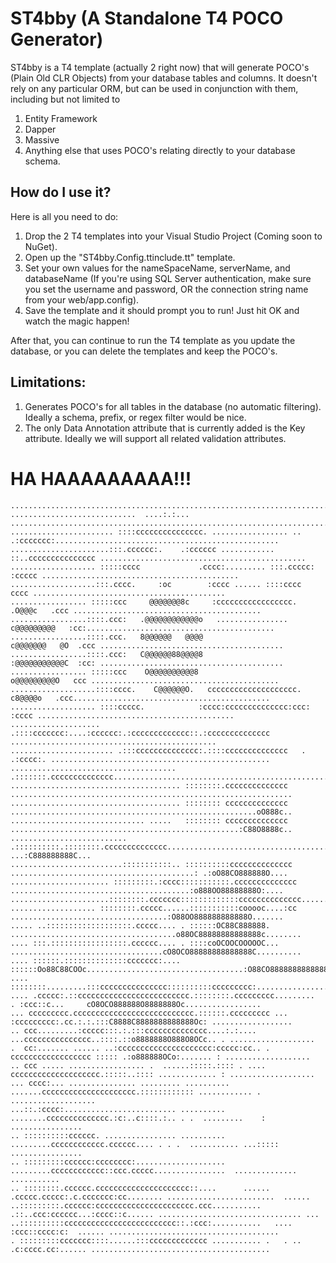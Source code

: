 # ST4bby (A **S**tandalone **T4** POCO Generator)

ST4bby is a T4 template (actually 2 right now) that will generate POCO's (Plain Old CLR Objects) from your database tables and columns.  It doesn't rely on any particular ORM, but can be used in conjunction with them, including but not limited to

1. Entity Framework
2. Dapper
3. Massive
4. Anything else that uses POCO's relating directly to your database schema.

## How do I use it?

Here is all you need to do:

1. Drop the 2 T4 templates into your Visual Studio Project (Coming soon to NuGet).
2. Open up the "ST4bby.Config.ttinclude.tt" template.
3. Set your own values for the nameSpaceName, serverName, and databaseName (If you're using SQL Server authentication, make sure you set the username and password, OR the connection string name from your web/app.config).
4. Save the template and it should prompt you to run!  Just hit OK and watch the magic happen!

After that, you can continue to run the T4 template as you update the database, or you can delete the templates and keep the POCO's.

## Limitations:

1. Generates POCO's for all tables in the database (no automatic filtering).  Ideally a schema, prefix, or regex filter would be nice.
2. The only Data Annotation attribute that is currently added is the Key attribute.  Ideally we will support all related validation attributes.


# HA HAAAAAAAAA!!!

    ..............................................................................................................................
    ............................  ....:.:... .....................................................................................
    ....................... ::::ccccccccccccccc. ................. .. .:ccccccc:..................................................
    ......................:::.cccccc:.    .:cccccc ............ ::..ccccccccccccccc ..............................................
    ................... :::::cccc             .cccc:......... :::.ccccc:       :ccccc ............................................
    ...................:::.cccc.     :oc        :cccc ...... ::::cccc             cccc ...........................................
    ................. :::::ccc     @@@@@@@8c     :ccccccccccccccccc.      .O@@@c   .ccc ..........................................
    .................::::.ccc:   .@@@@@@@@@@@@o   ................     c@@@@@@@@@   :cc:..........................................
    .................::::.ccc.   8@@@@@@   @@@@                      c@@@@@@@   @O  .ccc .........................................
    .................::::.ccc:   C@@@@@@88@@@@8                      :@@@@@@@@@@@C  :cc: .........................................
    ................. :::::ccc    O@@@@@@@@@@8                        o@@@@@@@@@O   ccc ..........................................
    ...................::::cccc.    C@@@@@@O.   cccccccccccccccccccc.   c8@@@@o   .ccc............................................
    ................... ::::ccccc.            :cccc:cccccccccccccc:ccc:         :cccc ............................................
    .................... .::::ccccccc:....:cccccc:.:ccccccccccccc::.:cccccccccccccc ..............................................
    ....................... .:::cccccccccccccc:.::::cccccccccccccc   .  .:cccc:. .................................................
    ..................................... .:::::::.cccccccccccccc.................................................................
    ...................................... ::::::::.cccccccccccccc ...............................................................
    ...................................... :::::::: cccccccccccccc .......................................................oO888c..
    .............................. .....   :::::::: cccccccccccccc ...................................................:C88O8888c..
    .......................... .::::::::::.::::::::.cccccccccccccc...........................................:: ...:C888888888C...
    .........................:::::::::::.. ::::::::::cccccccccccccc .........................................: .:oO88CO888888O....
    ...................... :::::::::.:cccc:::::::::::.cccccccccccccc ........................................:o888OO88888888O:....
    ......................::::::::.ccccccc:::::::::::::cccccccccccccc......................................oO88CO8888888888O:.....
    ................... ::::::::.ccccc......:::::::::::cooooc....:cc ...................................:O88OO888888888888O.......
    ..... ..:::::::::::::::::::.ccccc.... . ::::::OC88C888888.   .....................................o88OC88888888888888c........
    .... :::.:::::::::::::::::.cccccc.... . ::::coOCOOCOOOOOC... ..................................cO8OCO88888888888888C..........
    .... ::::::.::::::::::::::ccccccc:....  ::::::Oo88C88COOc...................................:O88CO888888888888888o............
    .... ::::::::.........:::ccccccccccccccc::::::::::ccccccccc:.............................:C88CO888888888888888Oc..............
    .... .ccccc:.::ccccccccccccccccccccccccc.::::::::.ccccccccc.........  . :ccc::c...     cO8OCO888888O8888888Oc.................
    ... ccccccccc.ccccccccccccccccccccccccccc.::::::.ccccccccc ... :ccccccccc:.cc.:.:.:::C8888C8888888888888Oc: ..................
    .. ccc.........:ccccc:::.:.:::cccccccccccccc....:.:....   ...ccccccccccccccc..::::.::o8888888O888O8OCc.. . ...................
    .  cc:....... ...... ..:ccccccccccccccccccccc:ccccc:cc.. . cccccccccccccccccc ::::: .:o888888OCo:....... : ...................
    .. ccc ..... ................. .  ......:::::.:::: . .... cccccccccccccccccccc.:::::..:::: ............. : ...................
    ... cccc:... ............... ......... .......... .......ccccccccccccccccccccc.:::::::::::: ............ . ...................
    ...::.:cccc:......................... .......... ........cccccccccccccc.:c:..c::::.:.. . .  .........    :    ................
    .. ::::::::::cccccc. ................ .......... .........cccccccccccc.cccccc.... . . .  ........... ...::::: ................
    .. :::::::::cccccc:cccccccc:.................... .........cccccccccccc::ccc.ccccc................  ..............  ...........
    .. ::::::::.cccccc.ccccccccccccccccccccc::....      ...... .ccccc.ccccc:.c.ccccccc:cc........ ........................  ......
    ..:::::::::.cccccc:cccccccccccccccccccccc.ccc........... .::..ccc:cccccc...:cccc::c...... ................................ ...
    ..::::::::::ccccccccccccccccccccccccc::.:ccc:...........   ....   :ccc::cccc:c:  ...... ......................................
    . :::::::::ccccccc::::......:::ccccccccccccc ........... .   . ..   .c:cccc.cc:...... ........................................